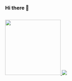 ### Hi there 👋

##

<div>
<a href="https://github.com/KabolCode">
  <img height="180em" src="https://github-readme-stats.vercel.app/api?username=KabolCode&show_icons=true&theme=dark&include_all_commits=false&count_private=true"/>
  <img src="https://github-readme-stats.vercel.app/api/top-langs?username=KabolCode&theme=dark&layout=compact&include_all_commits=false&count_private=true"/>
</div>
 </a>

##

